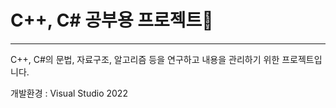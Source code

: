 # C++, C# 공부용 프로젝트📒
---

C++, C#의 문법, 자료구조, 알고리즘 등을 연구하고 내용을 관리하기 위한 프로젝트입니다.

개발환경 : Visual Studio 2022
